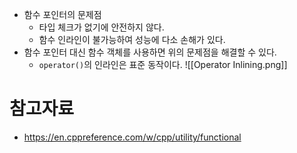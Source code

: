 - 함수 포인터의 문제점
	- 타입 체크가 없기에 안전하지 않다.
	- 함수 인라인이 불가능하여 성능에 다소 손해가 있다.
- 함수 포인터 대신 함수 객체를 사용하면 위의 문제점을 해결할 수 있다.
	- `operator()`의 인라인은 표준 동작이다.
![[Operator Inlining.png]]
# 참고자료
- https://en.cppreference.com/w/cpp/utility/functional